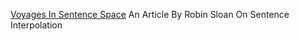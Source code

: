 
[Voyages In Sentence Space](https://www.robinsloan.com/voyages-in-sentence-space/)
An Article By Robin Sloan On Sentence Interpolation
